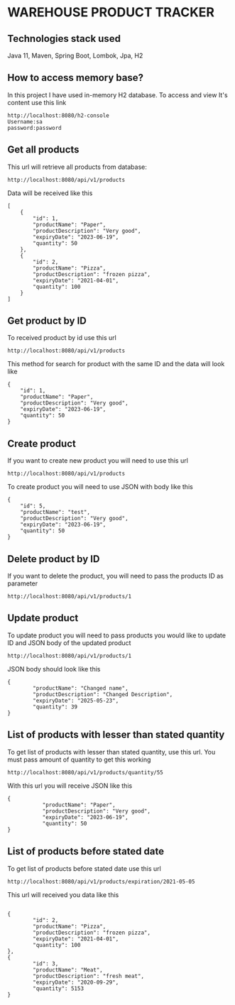 # WAREHOUSE PRODUCT TRACKER

## Technologies stack used
Java 11, Maven, Spring Boot, Lombok, Jpa, H2

## How to access memory base?
In this project I have used in-memory H2 database. To access and view It's content use this link
```
http://localhost:8080/h2-console
Username:sa
password:password
```

## Get all products
This url will retrieve all products from database:
```
http://localhost:8080/api/v1/products
```
Data will be received like this
```
[
    {
        "id": 1,
        "productName": "Paper",
        "productDescription": "Very good",
        "expiryDate": "2023-06-19",
        "quantity": 50
    },
    {
        "id": 2,
        "productName": "Pizza",
        "productDescription": "frozen pizza",
        "expiryDate": "2021-04-01",
        "quantity": 100
    }
]
```
## Get product by ID
To received product by id use this url
```
http://localhost:8080/api/v1/products
```
This method for search for product with the same ID and the data will look like
```
{
    "id": 1,
    "productName": "Paper",
    "productDescription": "Very good",
    "expiryDate": "2023-06-19",
    "quantity": 50
}
```
## Create product
If you want to create new product you will need to use this url
```
http://localhost:8080/api/v1/products
```
To create product you will need to use JSON with body like this
```
{
    "id": 5,
    "productName": "test",
    "productDescription": "Very good",
    "expiryDate": "2023-06-19",
    "quantity": 50
}
```
## Delete product by ID
If you want to delete the product, you will need to pass the products ID as parameter
```
http://localhost:8080/api/v1/products/1
```
## Update product
To update product you will need to pass products you would like to update ID and JSON body of the updated product
```
http://localhost:8080/api/v1/products/1
```
JSON body should look like this
```
{
        "productName": "Changed name",
        "productDescription": "Changed Description",
        "expiryDate": "2025-05-23",
        "quantity": 39
}
```
## List of products with lesser than stated quantity
To get list of products with lesser than stated quantity, use this url. You must pass amount of quantity to get this working
```
http://localhost:8080/api/v1/products/quantity/55
```
With this url you will receive JSON like this
```
{
           "productName": "Paper",
           "productDescription": "Very good",
           "expiryDate": "2023-06-19",
           "quantity": 50
}
```
## List of products before stated date
To get list of products before stated date use this url
```
http://localhost:8080/api/v1/products/expiration/2021-05-05
```
This url will received you data like this
```

{
        "id": 2,
        "productName": "Pizza",
        "productDescription": "frozen pizza",
        "expiryDate": "2021-04-01",
        "quantity": 100
},
{
        "id": 3,
        "productName": "Meat",
        "productDescription": "fresh meat",
        "expiryDate": "2020-09-29",
        "quantity": 5153
}

```